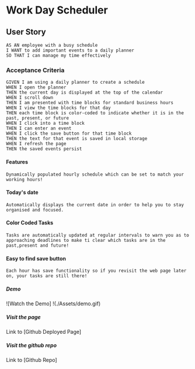 # Work Day Scheduler

## User Story

```
AS AN employee with a busy schedule
I WANT to add important events to a daily planner
SO THAT I can manage my time effectively
```

### Acceptance Criteria

```
GIVEN I am using a daily planner to create a schedule
WHEN I open the planner
THEN the current day is displayed at the top of the calendar
WHEN I scroll down
THEN I am presented with time blocks for standard business hours
WHEN I view the time blocks for that day
THEN each time block is color-coded to indicate whether it is in the past, present, or future
WHEN I click into a time block
THEN I can enter an event
WHEN I click the save button for that time block
THEN the text for that event is saved in local storage
WHEN I refresh the page
THEN the saved events persist
```

#### Features

```
Dynamically populated hourly schedule which can be set to match your working hours!
```

#### Today's date

```
Automatically displays the current date in order to help you to stay organised and focused.
```

#### Color Coded Tasks

```
Tasks are automatically updated at regular intervals to warn you as to approaching deadlines to make ti clear which tasks are in the past,present and future!
```

#### Easy to find save button

```
Each hour has save functionality so if you revisit the web page later on, your tasks are still there!
```

##### Demo

![Watch the Demo] !(./Assets/demo.gif)

##### Visit the page
Link to [Github Deployed Page]

##### Visit the github repo
Link to [Github Repo]